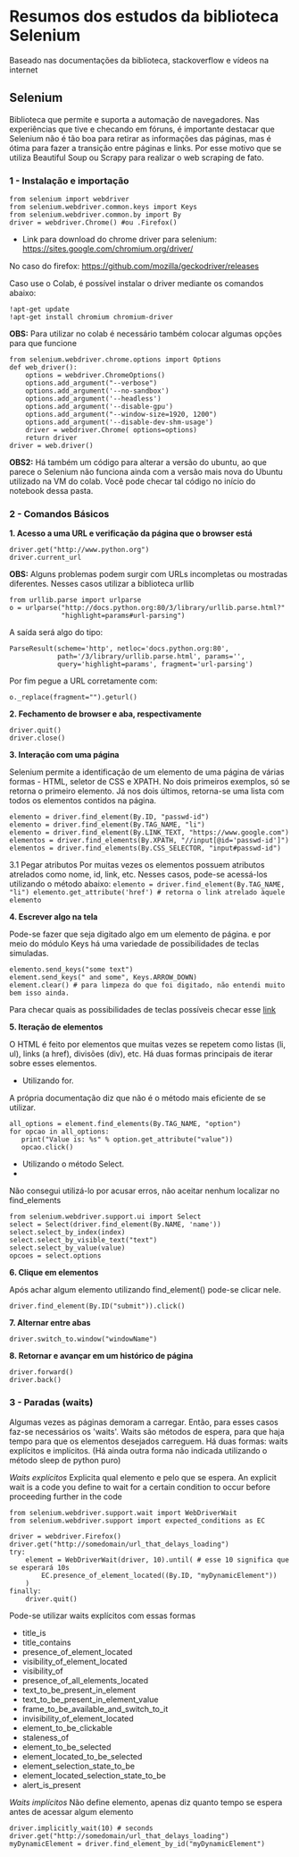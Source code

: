 # Resumos dos estudos da biblioteca Selenium
Baseado nas documentações da biblioteca, stackoverflow e vídeos na internet

## Selenium
Biblioteca que permite e suporta a automação de navegadores.
Nas experiências que tive e checando em fóruns, é importante destacar que Selenium não é tão boa para retirar as informações das páginas, mas é ótima para fazer a transição entre páginas e links. Por esse motivo que se utiliza Beautiful Soup ou Scrapy para realizar o web scraping de fato.

### 1 - Instalação e importação
```pip install
from selenium import webdriver
from selenium.webdriver.common.keys import Keys
from selenium.webdriver.common.by import By
driver = webdriver.Chrome() #ou .Firefox()
```          
               

- Link para download do chrome driver para selenium: https://sites.google.com/chromium.org/driver/

No caso do firefox: https://github.com/mozilla/geckodriver/releases

Caso use o Colab, é possível instalar o driver mediante os comandos abaixo:

```
!apt-get update
!apt-get install chromium chromium-driver
```

**OBS:** Para utilizar no colab é necessário também colocar algumas opções para que funcione
```
from selenium.webdriver.chrome.options import Options
def web_driver():
    options = webdriver.ChromeOptions()
    options.add_argument("--verbose")
    options.add_argument('--no-sandbox')
    options.add_argument('--headless')
    options.add_argument('--disable-gpu')
    options.add_argument("--window-size=1920, 1200")
    options.add_argument('--disable-dev-shm-usage')
    driver = webdriver.Chrome( options=options)
    return driver
driver = web.driver()
```
**OBS2:** Há também um código para alterar a versão do ubuntu, ao que parece o Selenium não funciona ainda com a versão mais nova do Ubuntu utilizado na VM do colab. 
Você pode checar tal código no início do notebook dessa pasta.

### 2 - Comandos Básicos

**1. Acesso a uma URL e verificação da página que o browser está**
```
driver.get("http://www.python.org")
driver.current_url 
```

**OBS:** Alguns problemas podem surgir com URLs incompletas ou mostradas diferentes. Nesses casos utilizar a biblioteca urllib
```
from urllib.parse import urlparse
o = urlparse("http://docs.python.org:80/3/library/urllib.parse.html?"
             "highlight=params#url-parsing")
```
A saída será algo do tipo:
```
ParseResult(scheme='http', netloc='docs.python.org:80',
            path='/3/library/urllib.parse.html', params='',
            query='highlight=params', fragment='url-parsing')
```
Por fim pegue a URL corretamente com:
```
o._replace(fragment="").geturl()
```

**2. Fechamento de browser e aba, respectivamente**
```
driver.quit()
driver.close()
```

**3. Interação com uma página**

Selenium permite a identificação de um elemento de uma página de várias formas - HTML, seletor de CSS e XPATH. 
No dois primeiros exemplos, só se retorna o primeiro elemento. Já nos dois últimos, retorna-se uma lista com todos os elementos contidos na página.

```
elemento = driver.find_element(By.ID, "passwd-id")
elemento = driver.find_element(By.TAG_NAME, "li")
elemento = driver.find_element(By.LINK_TEXT, "https://www.google.com")
elementos = driver.find_elements(By.XPATH, "//input[@id='passwd-id']")
elementos = driver.find_elements(By.CSS_SELECTOR, "input#passwd-id")
```

3.1 Pegar atributos
Por muitas vezes os elementos possuem atributos atrelados como nome, id, link, etc. Nesses casos, pode-se acessá-los utilizando o método abaixo:
    ```
    elemento = driver.find_element(By.TAG_NAME, "li")
    elemento.get_attribute('href') # retorna o link atrelado àquele elemento
    ```

**4. Escrever algo na tela**

Pode-se fazer que seja digitado algo em um elemento de página. e por meio do módulo Keys há uma variedade de possibilidades de teclas simuladas.
```
elemento.send_keys("some text")
element.send_keys(" and some", Keys.ARROW_DOWN)
element.clear() # para limpeza do que foi digitado, não entendi muito bem isso ainda.
```
Para checar quais as possibilidades de teclas possíveis checar esse [link](https://selenium-python.readthedocs.io/api.html#module-selenium.webdriver.common.keys)

**5. Iteração de elementos**

O HTML é feito por elementos que muitas vezes se repetem como listas (li, ul), links (a href), divisões (div), etc.
Há duas formas principais de iterar sobre esses elementos.
- Utilizando for.

A própria documentação diz que não é o método mais eficiente de se utilizar.
 
```
all_options = element.find_elements(By.TAG_NAME, "option")
for opcao in all_options:
   print("Value is: %s" % option.get_attribute("value"))
   opcao.click()
```
    
- Utilizando o método Select.
- 
Não consegui utilizá-lo por acusar erros, não aceitar nenhum localizar no find_elements
```
from selenium.webdriver.support.ui import Select
select = Select(driver.find_element(By.NAME, 'name'))
select.select_by_index(index)
select.select_by_visible_text("text")
select.select_by_value(value)
opcoes = select.options
```

**6. Clique em elementos**

Após achar algum elemento utilizando find_element() pode-se clicar nele.
```
driver.find_element(By.ID("submit")).click()
```

**7. Alternar entre abas**
```
driver.switch_to.window("windowName")
```

**8. Retornar e avançar em um histórico de página**
```
driver.forward()
driver.back()
```

### 3 - Paradas (waits)
Algumas vezes as páginas demoram a carregar. Então, para esses casos faz-se necessários os 'waits'.
Waits são métodos de espera, para que haja tempo para que os elementos desejados carreguem.
Há duas formas: waits explícitos e implícitos. (Há ainda outra forma não indicada utilizando o método sleep de python puro)

_Waits explícitos_
Explicita qual elemento e pelo que se espera.
An explicit wait is a code you define to wait for a certain condition to occur before proceeding further in the code

    from selenium.webdriver.support.wait import WebDriverWait
    from selenium.webdriver.support import expected_conditions as EC

    driver = webdriver.Firefox()
    driver.get("http://somedomain/url_that_delays_loading")
    try:
        element = WebDriverWait(driver, 10).until( # esse 10 significa que se esperará 10s
            EC.presence_of_element_located((By.ID, "myDynamicElement"))
        )
    finally:
        driver.quit()
    
Pode-se utilizar waits explícitos com essas formas
- title_is
- title_contains
- presence_of_element_located
- visibility_of_element_located
- visibility_of
- presence_of_all_elements_located
- text_to_be_present_in_element
- text_to_be_present_in_element_value
- frame_to_be_available_and_switch_to_it
- invisibility_of_element_located
- element_to_be_clickable
- staleness_of
- element_to_be_selected
- element_located_to_be_selected
- element_selection_state_to_be
- element_located_selection_state_to_be
- alert_is_present

_Waits implícitos_
Não define elemento, apenas diz quanto tempo se espera antes de acessar algum elemento
 
    driver.implicitly_wait(10) # seconds
    driver.get("http://somedomain/url_that_delays_loading")
    myDynamicElement = driver.find_element_by_id("myDynamicElement")
 
